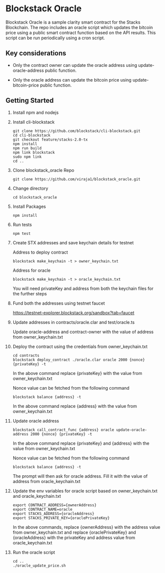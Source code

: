 # Blockstack Oracle
Blockstack Oracle is a sample clarity smart contract for the Stacks Blockchain. 
The repo includes an oracle script which updates the bitcoin price using a public 
smart contract function based on the API results. This script can be run
periodically using a cron script.

## Key considerations
     
* Only the contract owner can update the oracle address using update-oracle-address public function.
     
* Only the oracle address can update the bitcoin price using update-bitcoin-price public function.

## Getting Started

1) Install npm and nodejs

2) Install cli-blockstack

   ```
   git clone https://github.com/blockstack/cli-blockstack.git
   cd cli-blockstack
   git checkout feature/stacks-2.0-tx
   npm install
   npm run build
   npm link blockstack
   sudo npm link
   cd ..
   ```

3) Clone blockstack_oracle Repo

   ```
   git clone https://github.com/viraja1/blockstack_oracle.git
   ```
   
4) Change directory

   ```
   cd blockstack_oracle
   ```

5) Install Packages
   
   ```
   npm install
   ```
   
6) Run tests

   ```
   npm test 
   ```

7) Create STX addresses and save keychain details for testnet   
   
   Address to deploy contract
   ```
   blockstack make_keychain -t > owner_keychain.txt
   ```
   
   Address for oracle
   ```
   blockstack make_keychain -t > oracle_keychain.txt
   ```
   
   You will need privateKey and address from both the keychain files for the further steps
   
8) Fund both the addresses using testnet faucet

   https://testnet-explorer.blockstack.org/sandbox?tab=faucet
   
9) Update addresses in contracts/oracle.clar and test/oracle.ts

   Update oracle-address and contract-owner with the value of address from owner_keychain.txt
   
10) Deploy the contract using the credentials from owner_keychain.txt

    ```
    cd contracts
    blockstack deploy_contract ./oracle.clar oracle 2000 {nonce} {privateKey} -t
    ```
    In the above command replace {privateKey} with the value from owner_keychain.txt
   
    Nonce value can be fetched from the following command
    ```
    blockstack balance {address} -t
    ```
   
    In the above command replace {address} with the value from owner_keychain.txt
    
11) Update oracle address
    
    ```
    blockstack call_contract_func {address} oracle update-oracle-address 2000 {nonce} {privateKey} -t
    ```
    
    In the above command replace {privateKey} and {address} with the value from owner_keychain.txt
   
    Nonce value can be fetched from the following command
    ```
    blockstack balance {address} -t
    ```
    
    The prompt will then ask for oracle address. Fill it with the value of address from oracle_keychain.txt
    
12) Update the env variables for oracle script based on owner_keychain.txt and oracle_keychain.txt
 
     ```
     export CONTRACT_ADDRESS={ownerAddress}
     export CONTRACT_NAME=oracle
     export STACKS_ADDRESS={oracleAddress}
     export STACKS_PRIVATE_KEY={oraclePrivateKey}
     ```
 
     In the above commands, replace {ownerAddress} with the address value from owner_keychain.txt
     and replace {oraclePrivateKey} and {oracleAddress} with the privateKey and address value from oracle_keychain.txt
     
13) Run the oracle script
    ```
    cd ..
    ./oracle_update_price.sh
    ```